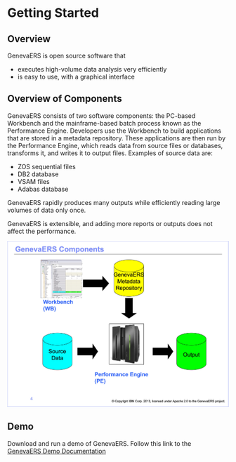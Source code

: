 # Getting Started

## Overview 
GenevaERS is open source software that
- executes high-volume data analysis very efficiently
- is easy to use, with a graphical interface
  
## Overview of Components
GenevaERS consists of two software components: the PC-based Workbench and the mainframe-based batch process known as the Performance Engine. Developers use the Workbench to build applications that are stored in a metadata repository. These applications are then run by the Performance Engine, which reads data from source files or databases, transforms it, and writes it to output files.
Examples of source data are:
- ZOS sequential files
- DB2 database
- VSAM files
- Adabas database
  
GenevaERS rapidly produces many outputs while efficiently reading large volumes of data only once.

GenevaERS is extensible, and adding more reports or outputs does not affect the performance. 

![Gen comp](../images/Module1-Introduction-to-Views/Module1_Slide4.jpeg)
  
## Demo
Download and run a demo of GenevaERS. Follow this link to the  
[GenevaERS Demo Documentation](https://genevaers.github.io/Demo/)

